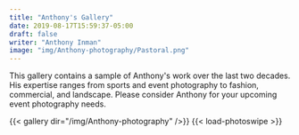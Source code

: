 ```yaml
---
title: "Anthony's Gallery"
date: 2019-08-17T15:59:37-05:00
draft: false
writer: "Anthony Inman"
image: "img/Anthony-photography/Pastoral.png"
---
```

<!--more--> 
This gallery contains a sample of Anthony's work over the last two decades. His expertise ranges from sports and event photography to fashion, commercial, and landscape. Please consider Anthony for your upcoming event photography needs.


{{< gallery dir="/img/Anthony-photography" />}} {{< load-photoswipe >}}